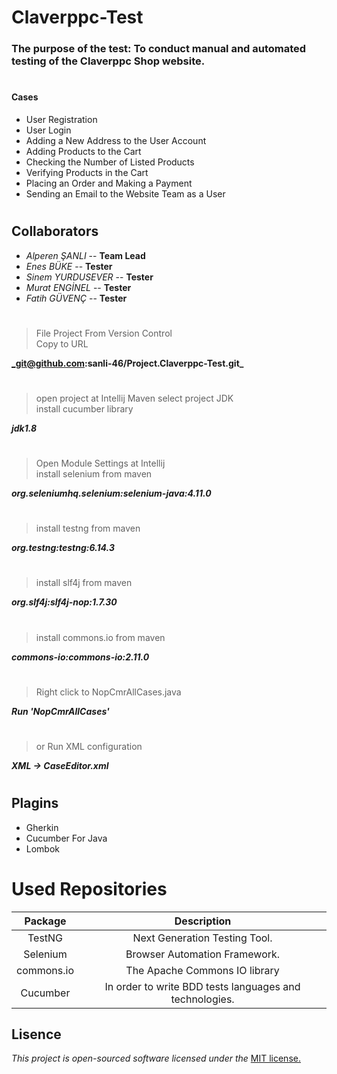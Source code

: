 # Claverppc-Test
### The purpose of the test: To conduct manual and automated testing of the Claverppc Shop website.
#
#### Cases
- User Registration
- User Login
- Adding a New Address to the User Account
- Adding Products to the Cart
- Checking the Number of Listed Products
- Verifying Products in the Cart
- Placing an Order and Making a Payment
- Sending an Email to the Website Team as a User
#
## Collaborators
 * _Alperen ŞANLI_ -- **Team Lead** 
 *  _Enes BÜKE_ -- **Tester**
 * _Sinem YURDUSEVER_ -- **Tester**
 * _Murat ENGİNEL_ -- **Tester**
 * _Fatih GÜVENÇ_ -- **Tester**
#
#

> File Project From Version Control  
> Copy to URL  
   
**_git@github.com:sanli-46/Project.Claverppc-Test.git_**  
#
> open project at Intellij Maven 
> select project JDK  
>install cucumber library

**_jdk1.8_**  
#
> Open Module Settings at Intellij  
> install selenium from maven

**_org.seleniumhq.selenium:selenium-java:4.11.0_**  
#
> install testng from maven

**_org.testng:testng:6.14.3_**  
#
> install slf4j from maven

**_org.slf4j:slf4j-nop:1.7.30_**  
#
> install commons.io from maven

**_commons-io:commons-io:2.11.0_**  
#
> Right click to NopCmrAllCases.java

**_Run 'NopCmrAllCases'_**  
#
>  or Run XML configuration

**_XML -> CaseEditor.xml_**  
#


## Plagins

- Gherkin
- Cucumber For Java
- Lombok

# Used Repositories

| Package   |  Description  |
|:-------:|:------:|
| TestNG | Next Generation Testing Tool. |
| Selenium | Browser Automation Framework. |
| commons.io | The Apache Commons IO library |
|Cucumber |In order to write BDD tests languages and technologies.|

## **Lisence**  

_This project is open-sourced software licensed under the_ [MIT license.](Lisence.md)






